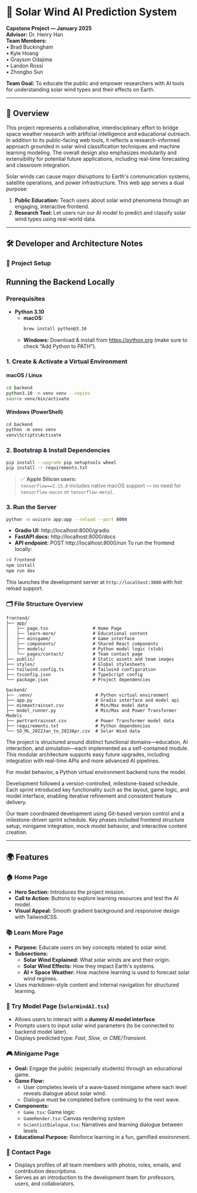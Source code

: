 # 🌌 Solar Wind AI Prediction System

**Capstone Project — January 2025**  
**Advisor:** Dr. Henry Han  
**Team Members:**  
• Brad Buckingham  
• Kyle Hoang  
• Grayson Odajima  
• Landon Rossi  
• Zhongbo Sun

**Team Goal:** To educate the public and empower researchers with AI tools for understanding solar wind types and their effects on Earth.

---

## 🚀 Overview

This project represents a collaborative, interdisciplinary effort to bridge space weather research with artificial intelligence and educational outreach. In addition to its public-facing web tools, it reflects a research-informed approach grounded in solar wind classification techniques and machine learning modeling. The overall design also emphasizes modularity and extensibility for potential future applications, including real-time forecasting and classroom integration.


Solar winds can cause major disruptions to Earth's communication systems, satellite operations, and power infrastructure. This web app serves a dual purpose:

1. **Public Education:** Teach users about solar wind phenomena through an engaging, interactive frontend.
2. **Research Tool:** Let users run our AI model to predict and classify solar wind types using real-world data.

---

## 🛠️ Developer and Architecture Notes

### 🧱 Project Setup
## Running the Backend Locally

### Prerequisites
- **Python 3.10**
  - **macOS:**
    ```bash
    brew install python@3.10
    ```
  - **Windows:**
    Download & install from https://python.org (make sure to check “Add Python to PATH”).

### 1. Create & Activate a Virtual Environment

#### macOS / Linux
```bash
cd backend
python3.10 -m venv venv --copies
source venv/bin/activate
```

#### Windows (PowerShell)
```powershell
cd backend
python -m venv venv
venv\Scripts\Activate
```

### 2. Bootstrap & Install Dependencies
```bash
pip install --upgrade pip setuptools wheel
pip install -r requirements.txt
```

> ✅ **Apple Silicon users:**  
> `tensorflow==2.15.0` includes native macOS support — no need for `tensorflow-macos` or `tensorflow-metal`.

### 3. Run the Server
```bash
python -m uvicorn app:app --reload --port 8000
```

- **Gradio UI:** http://localhost:8000/gradio
- **FastAPI docs:** http://localhost:8000/docs
- **API endpoint:** POST http://localhost:8000/run
To run the frontend locally:
```bash
cd frontend
npm install
npm run dev
```

This launches the development server at `http://localhost:3000` with hot reload support.

### 🗂️ File Structure Overview
```plaintext
frontend/
├── app/
│   ├── page.tsx                 # Home Page
│   ├── learn-more/              # Educational content
│   ├── minigame/                # Game interface
│   ├── components/              # Shared React components
│   ├── models/                  # Python model logic (stub)
│   └── pages/contact/           # Team contact page
├── public/                      # Static assets and team images
├── styles/                      # Global stylesheets
├── tailwind.config.ts           # Tailwind configuration
├── tsconfig.json                # TypeScript config
└── package.json                 # Project dependencies
```
```plaintext
backend/
├── .venv/                        # Python virtual environment
├── app.py                        # Gradio interface and model api
├── minmaxtrainset.csv            # Min/Max model data
├── model_runner.py               # Min/Max and Power Transformer Models
├── pwrtrantrainset.csv           # Power Transformer model data
├── requirements.txt              # Python dependencies
└── SO_ML_2022Jan_to_2023Apr.csv  # Solar Wind data
```
The project is structured around distinct functional domains—education, AI interaction, and simulation—each implemented as a self-contained module. This modular architecture supports easy future upgrades, including integration with real-time APIs and more advanced AI pipelines.

For model behavior, a Python virtual environment backend runs the model.

Development followed a version-controlled, milestone-based schedule. Each sprint introduced key functionality such as the layout, game logic, and model interface, enabling iterative refinement and consistent feature delivery.

Our team coordinated development using Git-based version control and a milestone-driven sprint schedule. Key phases included frontend structure setup, minigame integration, mock model behavior, and interactive content creation.



---

## 🌍 Features

### 🏠 Home Page
- **Hero Section:** Introduces the project mission.
- **Call to Action:** Buttons to explore learning resources and test the AI model.
- **Visual Appeal:** Smooth gradient background and responsive design with TailwindCSS.

### 📚 Learn More Page
- **Purpose:** Educate users on key concepts related to solar wind.
- **Subsections:**
  - **Solar Wind Explained:** What solar winds are and their origin.
  - **Solar Wind Effects:** How they impact Earth's systems.
  - **AI + Space Weather:** How machine learning is used to forecast solar wind regimes.
- Uses markdown-style content and internal navigation for structured learning.

### 🤖 Try Model Page (`SolarWindAI.tsx`)
- Allows users to interact with a **dummy AI model interface**.
- Prompts users to input solar wind parameters (to be connected to backend model later).
- Displays predicted type: *Fast*, *Slow*, or *CME/Transient*.

### 🎮 Minigame Page
- **Goal:** Engage the public (especially students) through an educational game.
- **Game Flow:**
  - User completes levels of a wave-based minigame where each level reveals dialogue about solar wind.
  - Dialogue must be completed before continuing to the next wave.
- **Components:**
  - `Game.tsx`: Game logic
  - `GameRender.tsx`: Canvas rendering system
  - `ScientistDialogue.tsx`: Narratives and learning dialogue between levels
- **Educational Purpose:** Reinforce learning in a fun, gamified environment.

### 📨 Contact Page
- Displays profiles of all team members with photos, roles, emails, and contribution descriptions.
- Serves as an introduction to the development team for professors, users, and collaborators.

